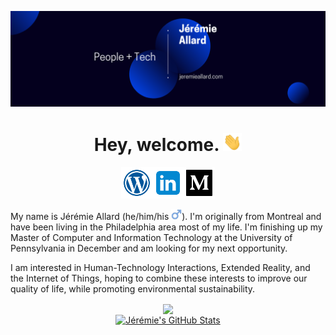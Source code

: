 <!-- https://towardsdatascience.com/build-a-stunning-readme-for-your-github-profile-9b80434fe5d7 -->
<!-- Above is an article to creating a good GitHub profile -->

<!-- Actions: https://github.com/marketplace/actions/blog-post-workflow -->

[![Header](https://raw.githubusercontent.com/jerall24/jerall24/master/assets/github_banner.png?token=AJHARDC5ZX2CSVLM34GLUJK7K5X6O "Header")](https://jeremieallard.com/)
<h1 align='center'> Hey, welcome. <img src="https://raw.githubusercontent.com/jerall24/jerall24/master/assets/wave.gif" width="30px"></h1>
<p align='center'>
 <a href="https://jeremieallard.com"><img height="50" src="https://raw.githubusercontent.com/jerall24/jerall24/master/assets/icons8-wordpress.png"></a><a href="https://www.linkedin.com/in/jeremiea/"><img height="50" src="https://raw.githubusercontent.com/jerall24/jerall24/master/assets/icons8-linkedin.png"></a><a href="https://medium.com/@jerall24"><img height="50" src="https://raw.githubusercontent.com/jerall24/jerall24/master/assets/icons8-medium.png"></a>
</p>

My name is Jérémie Allard (he/him/his <img height="17" src="https://raw.githubusercontent.com/jerall24/jerall24/master/assets/male_sign.png">). I'm originally from Montreal and have been living in the Philadelphia area most of my life. I'm finishing up my Master of Computer and Information Technology at the University of Pennsylvania in December and am looking for my next opportunity.

I am interested in Human-Technology Interactions, Extended Reality, and the Internet of Things, hoping to combine these interests to improve our quality of life, while promoting environmental sustainability.

<!-- https://github.com/anuraghazra/github-readme-stats -->
<p align='center'>
<a href="https://github.com/jerall24/jerall24">
  <img align="center" src="https://github-readme-stats.vercel.app/api/top-langs/?username=jerall24&count_private=true&hide=html,javascript&theme=algolia" />
</a>
<br>
<a href="https://github.com/jerall24/jerall24">
  <img align="center" src="https://github-readme-stats.vercel.app/api?username=jerall24&show_icons=true&line_height=27&count_private=true&theme=algolia" alt="Jérémie's GitHub Stats" />
</a>
</p>
